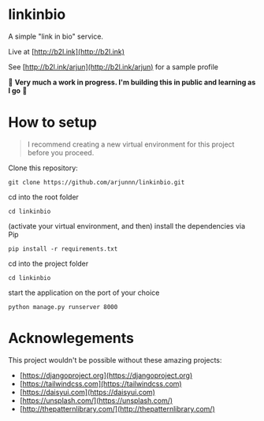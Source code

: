 # linkinbio

A simple "link in bio" service. 

Live at [http://b2l.ink](http://b2l.ink)

See [http://b2l.ink/arjun](http://b2l.ink/arjun) for a sample profile

🚧 **Very much a work in progress. I'm building this in public and learning as I go** 🚧

# How to setup

> I recommend creating a new virtual environment for this project before you proceed.

Clone this repository:
```
git clone https://github.com/arjunnn/linkinbio.git
```

cd into the root folder
```
cd linkinbio
```

(activate your virtual environment, and then) install the dependencies via Pip
```
pip install -r requirements.txt
```

cd into the project folder
```
cd linkinbio
```

start the application on the port of your choice
```
python manage.py runserver 8000
```

# Acknowlegements

This project wouldn't be possible without these amazing projects:
- [https://djangoproject.org](https://djangoproject.org)
- [https://tailwindcss.com](https://tailwindcss.com)
- [https://daisyui.com](https://daisyui.com)
- [https://unsplash.com/](https://unsplash.com/)
- [http://thepatternlibrary.com/](http://thepatternlibrary.com/)
